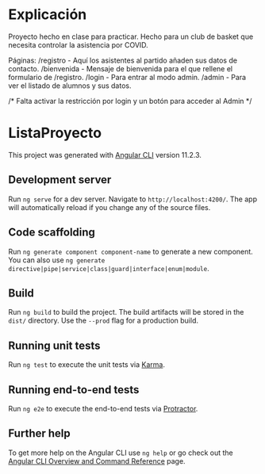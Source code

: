 # Explicación

Proyecto hecho en clase para practicar. Hecho para un club de basket que necesita controlar la asistencia por COVID.

Páginas:
/registro - Aquí los asistentes al partido añaden sus datos de contacto.
/bienvenida - Mensaje de bienvenida para el que rellene el formulario de /registro.
/login - Para entrar al modo admin.
/admin - Para ver el listado de alumnos y sus datos.

/* Falta activar la restricción por login y un botón para acceder al Admin */

# ListaProyecto

This project was generated with [Angular CLI](https://github.com/angular/angular-cli) version 11.2.3.

## Development server

Run `ng serve` for a dev server. Navigate to `http://localhost:4200/`. The app will automatically reload if you change any of the source files.

## Code scaffolding

Run `ng generate component component-name` to generate a new component. You can also use `ng generate directive|pipe|service|class|guard|interface|enum|module`.

## Build

Run `ng build` to build the project. The build artifacts will be stored in the `dist/` directory. Use the `--prod` flag for a production build.

## Running unit tests

Run `ng test` to execute the unit tests via [Karma](https://karma-runner.github.io).

## Running end-to-end tests

Run `ng e2e` to execute the end-to-end tests via [Protractor](http://www.protractortest.org/).

## Further help

To get more help on the Angular CLI use `ng help` or go check out the [Angular CLI Overview and Command Reference](https://angular.io/cli) page.
